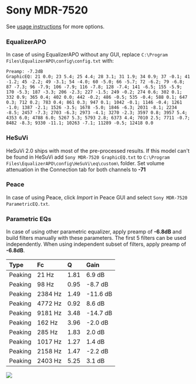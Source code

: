 # Sony MDR-7520
See [usage instructions](https://github.com/jaakkopasanen/AutoEq#usage) for more options.

### EqualizerAPO
In case of using EqualizerAPO without any GUI, replace `C:\Program Files\EqualizerAPO\config\config.txt`
with:
```
Preamp: -7.2dB
GraphicEQ: 21 0.0; 23 5.4; 25 4.4; 28 3.1; 31 1.9; 34 0.9; 37 -0.1; 41 -1.2; 45 -2.2; 49 -3.1; 54 -4.0; 60 -5.0; 66 -5.7; 72 -6.2; 79 -6.8; 87 -7.3; 96 -7.9; 106 -7.9; 116 -7.8; 128 -7.4; 141 -6.5; 155 -5.9; 170 -5.3; 187 -3.3; 206 -2.3; 227 -1.5; 249 -0.2; 274 0.6; 302 0.1; 332 0.9; 365 0.4; 402 0.0; 442 -0.2; 486 -0.5; 535 -0.4; 588 0.1; 647 0.3; 712 0.2; 783 0.4; 861 0.3; 947 0.1; 1042 -0.1; 1146 -0.4; 1261 -1.0; 1387 -2.1; 1526 -3.5; 1678 -5.0; 1846 -6.3; 2031 -8.1; 2234 -8.5; 2457 -7.3; 2703 -6.3; 2973 -4.1; 3270 -2.3; 3597 0.8; 3957 5.4; 4353 6.0; 4788 6.0; 5267 5.3; 5793 2.8; 6373 4.4; 7010 2.5; 7711 -0.7; 8482 -8.3; 9330 -11.1; 10263 -7.1; 11289 -0.5; 12418 0.0
```

### HeSuVi
HeSuVi 2.0 ships with most of the pre-processed results. If this model can't be found in HeSuVi add
`Sony MDR-7520 GraphicEQ.txt` to `C:\Program Files\EqualizerAPO\config\HeSuVi\eq\custom\` folder.
Set volume attenuation in the Connection tab for both channels to **-71**

### Peace
In case of using Peace, click *Import* in Peace GUI and select `Sony MDR-7520 ParametricEQ.txt`.

### Parametric EQs
In case of using other parametric equalizer, apply preamp of **-6.8dB** and build filters manually
with these parameters. The first 5 filters can be used independently.
When using independent subset of filters, apply preamp of **-6.8dB**.

| Type    | Fc      |    Q | Gain     |
|:--------|:--------|:-----|:---------|
| Peaking | 21 Hz   | 1.81 | 6.9 dB   |
| Peaking | 98 Hz   | 0.95 | -8.7 dB  |
| Peaking | 2384 Hz | 1.49 | -11.6 dB |
| Peaking | 4772 Hz | 0.92 | 8.6 dB   |
| Peaking | 9181 Hz | 3.48 | -14.7 dB |
| Peaking | 162 Hz  | 3.96 | -2.0 dB  |
| Peaking | 285 Hz  | 1.83 | 2.0 dB   |
| Peaking | 1017 Hz | 1.27 | 1.4 dB   |
| Peaking | 2158 Hz | 1.47 | -2.2 dB  |
| Peaking | 2403 Hz | 5.25 | 3.1 dB   |

![](https://raw.githubusercontent.com/jaakkopasanen/AutoEq/master/results/innerfidelity/sbaf-serious/Sony%20MDR-7520/Sony%20MDR-7520.png)